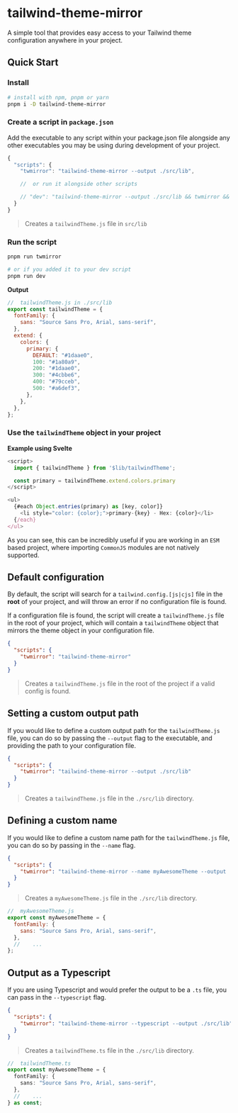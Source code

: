 # tailwind-theme-mirror

A simple tool that provides easy access to your Tailwind theme configuration anywhere in your project.

## Quick Start

### Install

```bash
# install with npm, pnpm or yarn
pnpm i -D tailwind-theme-mirror
```

### Create a script in `package.json`

Add the executable to any script within your package.json file alongside any other executables you may be using during development of your project.

```javascript
{
  "scripts": {
    "twmirror": "tailwind-theme-mirror --output ./src/lib",

    //  or run it alongside other scripts

    // "dev": "tailwind-theme-mirror --output ./src/lib && twmirror && vite dev"
  }
}

```

> Creates a `tailwindTheme.js` file in `src/lib`

### Run the script

```bash
pnpm run twmirror

# or if you added it to your dev script
pnpm run dev
```

**Output**

```javascript
//	tailwindTheme.js in ./src/lib
export const tailwindTheme = {
  fontFamily: {
    sans: "Source Sans Pro, Arial, sans-serif",
  },
  extend: {
    colors: {
      primary: {
        DEFAULT: "#1daae0",
        100: "#1a80a9",
        200: "#1daae0",
        300: "#4cbbe6",
        400: "#79cceb",
        500: "#a6def3",
      },
    },
  },
};
```

### Use the `tailwindTheme` object in your project

**Example using Svelte**

```javascript
<script>
  import { tailwindTheme } from '$lib/tailwindTheme';

  const primary = tailwindTheme.extend.colors.primary
</script>

<ul>
  {#each Object.entries(primary) as [key, color]}
    <li style="color: {color};">primary-{key} - Hex: {color}</li>
  {/each}
</ul>
```

As you can see, this can be incredibly useful if you are working in an `ESM` based project, where importing `CommonJS` modules are not natively supported.

## Default configuration

By default, the script will search for a `tailwind.config.[js|cjs]` file in the **root** of your project, and will throw an error if no configuration file is found.

If a configuration file is found, the script will create a `tailwindTheme.js` file in the root of your project, which will contain a `tailwindTheme` object that mirrors the theme object in your configuration file.

```json
{
  "scripts": {
    "twmirror": "tailwind-theme-mirror"
  }
}
```

> Creates a `tailwindTheme.js` file in the root of the project if a valid config is found.

## Setting a custom output path

If you would like to define a custom output path for the `tailwindTheme.js` file, you can do so by passing the `--output` flag to the executable, and providing the path to your configuration file.

```json
{
  "scripts": {
    "twmirror": "tailwind-theme-mirror --output ./src/lib"
  }
}
```

> Creates a `tailwindTheme.js` file in the `./src/lib` directory.

## Defining a custom name

If you would like to define a custom name path for the `tailwindTheme.js` file, you can do so by passing in the `--name` flag.

```json
{
  "scripts": {
    "twmirror": "tailwind-theme-mirror --name myAwesomeTheme --output ./src/lib"
  }
}
```

> Creates a `myAwesomeTheme.js` file in the `./src/lib` directory.

```javascript
//	myAwesomeTheme.js
export const myAwesomeTheme = {
  fontFamily: {
    sans: "Source Sans Pro, Arial, sans-serif",
  },
  //	...
};
```

## Output as a Typescript

If you are using Typescript and would prefer the output to be a `.ts` file, you can pass in the `--typescript` flag.

```json
{
  "scripts": {
    "twmirror": "tailwind-theme-mirror --typescript --output ./src/lib"
  }
}
```

> Creates a `tailwindTheme.ts` file in the `./src/lib` directory.

```typescript
//	tailwindTheme.ts
export const myAwesomeTheme = {
  fontFamily: {
    sans: "Source Sans Pro, Arial, sans-serif",
  },
  //	...
} as const;
```
